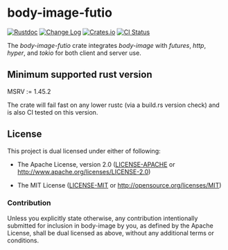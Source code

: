 # body-image-futio

[![Rustdoc](https://docs.rs/body-image-futio/badge.svg)](https://docs.rs/body-image-futio)
[![Change Log](https://img.shields.io/crates/v/body-image-futio.svg?maxAge=3600&label=change%20log&color=9cf)](https://github.com/dekellum/body-image/blob/main/body-image-futio/CHANGELOG.md)
[![Crates.io](https://img.shields.io/crates/v/body-image-futio.svg?maxAge=3600)](https://crates.io/crates/body-image-futio)
[![CI Status](https://github.com/dekellum/body-image/workflows/CI/badge.svg?branch=main)](https://github.com/dekellum/body-image/actions?query=workflow%3ACI)

The _body-image-futio_ crate integrates _body-image_ with _futures_,
_http_, _hyper_, and _tokio_ for both client and server use.

## Minimum supported rust version

MSRV := 1.45.2

The crate will fail fast on any lower rustc (via a build.rs version
check) and is also CI tested on this version.

## License

This project is dual licensed under either of following:

* The Apache License, version 2.0 ([LICENSE-APACHE](LICENSE-APACHE)
  or http://www.apache.org/licenses/LICENSE-2.0)

* The MIT License ([LICENSE-MIT](LICENSE-MIT)
  or http://opensource.org/licenses/MIT)

### Contribution

Unless you explicitly state otherwise, any contribution intentionally submitted
for inclusion in body-image by you, as defined by the Apache License, shall be
dual licensed as above, without any additional terms or conditions.
